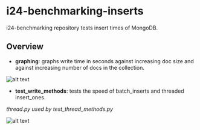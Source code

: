 # i24-benchmarking-inserts

i24-benchmarking repository tests insert times of MongoDB.

## Overview
- **graphing**: graphs write time in seconds against  increasing doc size and against increasing number of docs in the collection.

![alt text](https://github.com/lisaliuu/i24-benchmarking-inserts/blob/main/photos/graphs/insert_one_graph.png)

- **test_write_methods**: tests the speed of batch_inserts and threaded insert_ones.

*thread.py used by test_thread_methods.py*

![alt text](https://github.com/lisaliuu/i24-benchmarking-inserts/blob/main/photos/graphs/dif_methods_graph.png)
